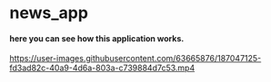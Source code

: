 # news_app

#### here you can see how this application works.



https://user-images.githubusercontent.com/63665876/187047125-fd3ad82c-40a9-4d6a-803a-c739884d7c53.mp4

